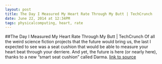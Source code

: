 ```yaml
---
layout: post
title: The Day I Measured My Heart Rate Through My Butt | TechCrunch
date: June 22, 2014 at 12:34PM
tags: physicalcomputing, heart, rate
---
```

##The Day I Measured My Heart Rate Through My Butt | TechCrunch
Of all the weird science fiction projects that the future would bring us, the last I expected to see was a seat cushion that would be able to measure your heart beat through your derriere. And yet, the future is here (or nearly here), thanks to a new “smart seat cushion” called Darma.
[link to source](http://ift.tt/1nn5nmy) 
